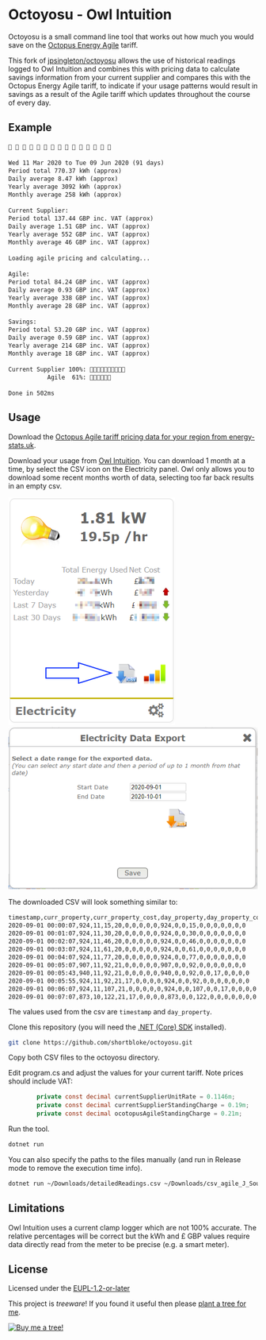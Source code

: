 # Octoyosu - Owl Intuition

Octoyosu is a small command line tool that works out how much you would save on the [Octopus Energy Agile](https://octopus.energy/agile/) tariff.

This fork of [jpsingleton/octoyosu](https://github.com/jpsingleton/octoyosu) allows the use of historical readings logged to Owl Intuition and combines this with pricing data to calculate savings information from your current supplier and compares this with the Octopus Energy Agile tariff, to indicate if your usage patterns would result in savings as a result of the Agile tariff which updates throughout the course of every day.

## Example

```text
🐙 🐙 🐙 🐙 🐙 🐙 🐙 🐙 🐙 🐙 🐙 🐙 🐙 🐙 🐙

Wed 11 Mar 2020 to Tue 09 Jun 2020 (91 days)
Period total 770.37 kWh (approx)
Daily average 8.47 kWh (approx)
Yearly average 3092 kWh (approx)
Monthly average 258 kWh (approx)

Current Supplier:
Period total 137.44 GBP inc. VAT (approx)
Daily average 1.51 GBP inc. VAT (approx)
Yearly average 552 GBP inc. VAT (approx)
Monthly average 46 GBP inc. VAT (approx)

Loading agile pricing and calculating...

Agile:
Period total 84.24 GBP inc. VAT (approx)
Daily average 0.93 GBP inc. VAT (approx)
Yearly average 338 GBP inc. VAT (approx)
Monthly average 28 GBP inc. VAT (approx)

Savings:
Period total 53.20 GBP inc. VAT (approx)
Daily average 0.59 GBP inc. VAT (approx)
Yearly average 214 GBP inc. VAT (approx)
Monthly average 18 GBP inc. VAT (approx)

Current Supplier 100%: 🐙🐙🐙🐙🐙🐙🐙🐙🐙🐙
           Agile  61%: 🐙🐙🐙🐙🐙🐙

Done in 502ms
```

## Usage

Download the [Octopus Agile tariff pricing data for your region from energy-stats.uk](https://www.energy-stats.uk/download-historical-pricing-data/).

Download your usage from [Owl Intuition](https://www.owlintuition.com/). You can download 1 month at a time, by select the CSV icon on the Electricity panel. Owl only allows you to download some recent months worth of data, selecting too far back results in an empty csv.

![Download CSV file](owlintuition-csv.png)
![Date Picker](owlintuition-date.png)

The downloaded CSV will look something similar to:

```text
timestamp,curr_property,curr_property_cost,day_property,day_property_cost,curr_solar_generating,curr_solar_export,day_solar_generated,day_solar_export,curr_chan1,curr_chan2,curr_chan3,day_chan1,day_chan2,day_chan3,solar_chan1,solar_chan2,solar_chan3,day_solar1,day_solar2,day_solar3
2020-09-01 00:00:07,924,11,15,20,0,0,0,0,0,924,0,0,15,0,0,0,0,0,0,0
2020-09-01 00:01:07,924,11,30,20,0,0,0,0,0,924,0,0,30,0,0,0,0,0,0,0
2020-09-01 00:02:07,924,11,46,20,0,0,0,0,0,924,0,0,46,0,0,0,0,0,0,0
2020-09-01 00:03:07,924,11,61,20,0,0,0,0,0,924,0,0,61,0,0,0,0,0,0,0
2020-09-01 00:04:07,924,11,77,20,0,0,0,0,0,924,0,0,77,0,0,0,0,0,0,0
2020-09-01 00:05:07,907,11,92,21,0,0,0,0,0,907,0,0,92,0,0,0,0,0,0,0
2020-09-01 00:05:43,940,11,92,21,0,0,0,0,0,940,0,0,92,0,0,17,0,0,0,0
2020-09-01 00:05:55,924,11,92,21,17,0,0,0,0,924,0,0,92,0,0,0,0,0,0,0
2020-09-01 00:06:07,924,11,107,21,0,0,0,0,0,924,0,0,107,0,0,17,0,0,0,0
2020-09-01 00:07:07,873,10,122,21,17,0,0,0,0,873,0,0,122,0,0,0,0,0,0,0
```

The values used from the csv are `timestamp` and `day_property`.

Clone this repository
(you will need the [.NET (Core) SDK](https://dotnet.microsoft.com/download) installed).

```bash
git clone https://github.com/shortbloke/octoyosu.git
```

Copy both CSV files to the octoyosu directory.

Edit program.cs and adjust the values for your current tariff. Note prices should include VAT:

```csharp
        private const decimal currentSupplierUnitRate = 0.1146m;
        private const decimal currentSupplierStandingCharge = 0.19m;
        private const decimal ocotopusAgileStandingCharge = 0.21m;
```

Run the tool.

```bash
dotnet run
```

You can also specify the paths to the files manually (and run in Release mode to remove the execution time info).

```bash
dotnet run ~/Downloads/detailedReadings.csv ~/Downloads/csv_agile_J_South_Eastern_England.csv -c Release
```

## Limitations

Owl Intuition uses a current clamp logger which are not 100% accurate. The relative percentages will be correct but the kWh and £ GBP values require data directly read from the meter to be precise (e.g. a smart meter).

## License

Licensed under the [EUPL-1.2-or-later](https://joinup.ec.europa.eu/collection/eupl/introduction-eupl-licence)

This project is _treeware_! If you found it useful then please [plant a tree for me](https://offset.earth/unitsetsoftware).

[![Buy me a tree!](buy-me-a-tree.svg)](https://offset.earth/unitsetsoftware)
